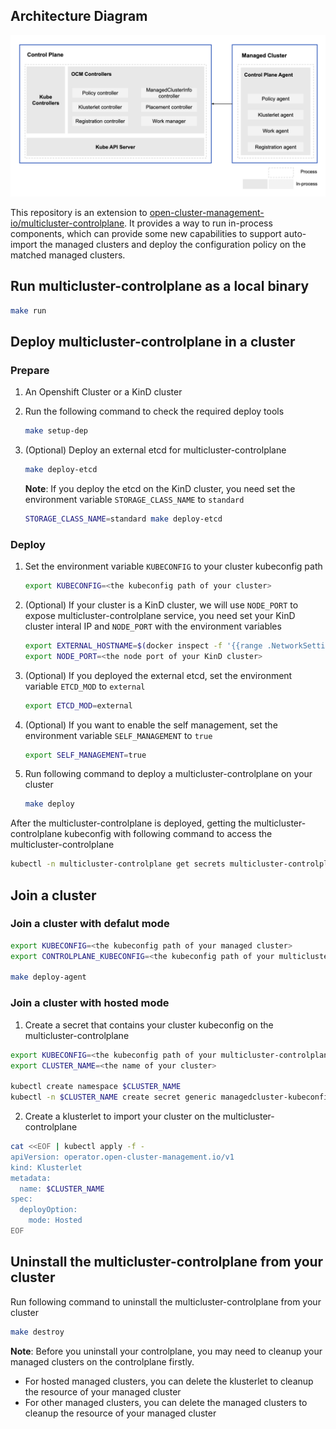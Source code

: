 ## Architecture Diagram
![ArchitectureDiagram](doc/architecture/arch.png)

This repository is an extension to [open-cluster-management-io/multicluster-controlplane](https://github.com/open-cluster-management-io/multicluster-controlplane). It provides a way to run in-process components, which can provide some new capabilities to support auto-import the managed clusters and deploy the configuration policy on the matched managed clusters.

## Run multicluster-controlplane as a local binary

```bash
make run
```

## Deploy multicluster-controlplane in a cluster

### Prepare

1. An Openshift Cluster or a KinD cluster
2. Run the following command to check the required deploy tools

    ```bash
    make setup-dep
    ```

3. (Optional) Deploy an external etcd for multicluster-controlplane

    ```bash
    make deploy-etcd
    ```

    **Note**: If you deploy the etcd on the KinD cluster, you need set the environment variable `STORAGE_CLASS_NAME` to `standard`

    ```bash
    STORAGE_CLASS_NAME=standard make deploy-etcd
    ```

### Deploy

1. Set the environment variable `KUBECONFIG` to your cluster kubeconfig path

    ```bash
    export KUBECONFIG=<the kubeconfig path of your cluster>
    ```

2. (Optional) If your cluster is a KinD cluster, we will use `NODE_PORT` to expose multicluster-controlplane service, you need set your KinD cluster interal IP and `NODE_PORT` with the environment variables

    ```bash
    export EXTERNAL_HOSTNAME=$(docker inspect -f '{{range .NetworkSettings.Networks}}{{.IPAddress}}{{end}}' <the name of your KinD cluster>-control-plane)
    export NODE_PORT=<the node port of your KinD cluster>
    ```

3. (Optional) If you deployed the external etcd, set the environment variable `ETCD_MOD` to `external`

    ```bash
    export ETCD_MOD=external
    ```

4. (Optional) If you want to enable the self management, set the environment variable `SELF_MANAGEMENT` to `true`

    ```bash
    export SELF_MANAGEMENT=true
    ```

5. Run following command to deploy a multicluster-controlplane on your cluster

    ```bash
    make deploy
    ```

After the multicluster-controlplane is deployed, getting the multicluster-controlplane kubeconfig with following command to access the multicluster-controlplane

```bash
kubectl -n multicluster-controlplane get secrets multicluster-controlplane-kubeconfig -ojsonpath='{.data.kubeconfig}' | base64 -d > multicluster-controlplane.kubeconfig
```

## Join a cluster

### Join a cluster with defalut mode

```bash
export KUBECONFIG=<the kubeconfig path of your managed cluster>
export CONTROLPLANE_KUBECONFIG=<the kubeconfig path of your multicluster-controlplane>

make deploy-agent
```

### Join a cluster with hosted mode

1. Create a secret that contains your cluster kubeconfig on the multicluster-controlplane

```bash
export KUBECONFIG=<the kubeconfig path of your multicluster-controlplane>
export CLUSTER_NAME=<the name of your cluster>

kubectl create namespace $CLUSTER_NAME
kubectl -n $CLUSTER_NAME create secret generic managedcluster-kubeconfig --from-file kubeconfig=<the kubeconfig path of your managed cluster>
```

2. Create a klusterlet to import your cluster on the multicluster-controlplane

```bash
cat <<EOF | kubectl apply -f -
apiVersion: operator.open-cluster-management.io/v1
kind: Klusterlet
metadata:
  name: $CLUSTER_NAME
spec:
  deployOption:
    mode: Hosted
EOF
```

## Uninstall the multicluster-controlplane from your cluster

Run following command to uninstall the multicluster-controlplane from your cluster

```bash
make destroy
```

**Note**: Before you uninstall your controlplane, you may need to cleanup your managed clusters on the controlplane firstly.

- For hosted managed clusters, you can delete the klusterlet to cleanup the resource of your managed cluster
- For other managed clusters, you can delete the managed clusters to cleanup the resource of your managed cluster
